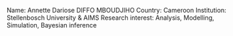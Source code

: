 Name: Annette Dariose DIFFO MBOUDJIHO
Country: Cameroon
Institution: Stellenbosch University & AIMS
Research interest: Analysis, Modelling, Simulation, Bayesian inference

